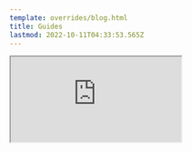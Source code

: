 ```yaml
---
template: overrides/blog.html
title: Guides
lastmod: 2022-10-11T04:33:53.565Z
---
```

<iframe
  src="https://xivor.tk/guides/20221010-001120_detailed_wvw_kill.html" id="child-iframe"
></iframe>
<script>
	let iframe = document.querySelector("#child-iframe");

	iframe.addEventListener('load', function() {
		iframe.style.height = iframe.contentDocument.body.scrollHeight + 'px';
		iframe.style.width = iframe.contentDocument.body.scrollWidth + 'px';
	});	
</script>